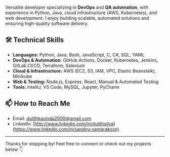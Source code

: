 Versatile  developer specializing in **DevOps** and **QA automation**, with experience in Python, Java, cloud infrastructure (AWS, Kubernetes), and web development. I enjoy building scalable, automated solutions and ensuring high-quality software delivery.

## 🛠️ Technical Skills  
- **Languages:** Python, Java, Bash, JavaScript, C, C#, SQL, YAML  
- **DevOps & Automation:** GitHub Actions, Docker, Kubernetes, Jenkins, GitLab CI/CD, Terraform, Selenium  
- **Cloud & Infrastructure:** AWS (EC2, S3, IAM, VPC, Elastic Beanstalk), Minikube  
- **Web & Testing:** Node.js, Express, React, Manual & Automated Testing  
- **Tools:** IntelliJ, VS Code, MySQL, Jupyter, PyCharm  

## 📫 How to Reach Me  
- Email: dulithkavinda2000@gmail.com  
- LinkedIn: [http://www.linkedin.com/in/dulithsilva](https://www.linkedin.com/in/sandiru-samarakoon)

---

Thanks for stopping by! Feel free to connect or check out my projects below 👇
